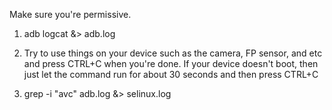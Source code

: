 Make sure you're permissive.

1) adb logcat &> adb.log

2) Try to use things on your device such as the camera, FP sensor, and etc and press CTRL+C when you're done. If your device doesn't boot, then just let the command run for about 30 seconds and then press CTRL+C

3) grep -i "avc" adb.log &> selinux.log
